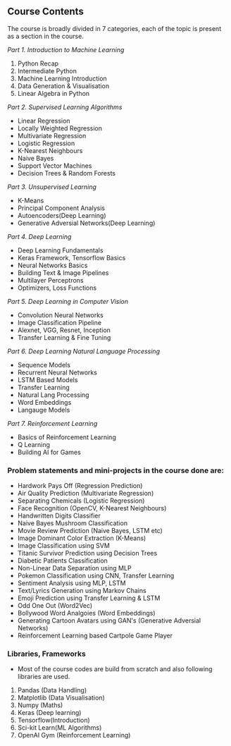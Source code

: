 
**Course Contents**
-------------------
The course is broadly divided in 7 categories, each of the topic is present as a section in the course.

*Part 1. Introduction to Machine Learning*
1. Python Recap
2. Intermediate Python
3. Machine Learning Introduction
4. Data Generation & Visualisation
5. Linear Algebra in Python

*Part 2. Supervised Learning Algorithms*
- Linear Regression
- Locally Weighted Regression
- Multivariate Regression
- Logistic Regression
- K-Nearest Neighbours
- Naive Bayes
- Support Vector Machines
- Decision Trees & Random Forests

*Part 3. Unsupervised Learning*
- K-Means
- Principal Component Analysis
- Autoencoders(Deep Learning)
- Generative Adversial Networks(Deep Learning)

*Part 4. Deep Learning*
- Deep Learning Fundamentals
- Keras Framework, Tensorflow Basics
- Neural Networks Basics
- Building Text & Image Pipelines
- Multilayer Perceptrons
- Optimizers, Loss Functions

*Part 5. Deep Learning in Computer Vision*
- Convolution Neural Networks
- Image Classification Pipeline
- Alexnet, VGG, Resnet, Inception
- Transfer Learning & Fine Tuning

*Part 6. Deep Learning Natural Language Processing*
- Sequence Models
- Recurrent Neural Networks
- LSTM Based Models
- Transfer Learning
- Natural Lang Processing
- Word Embeddings
- Langauge Models

*Part 7. Reinforcement Learning*
- Basics of Reinforcement Learning
- Q Learning
- Building AI for Games

### Problem statements and mini-projects in the course done are: 
- Hardwork Pays Off (Regression Prediction)
- Air Quality Prediction (Multivariate Regression)
- Separating Chemicals (Logistic Regression)
- Face Recognition (OpenCV, K-Nearest Neighbours)
- Handwritten Digits Classifier
- Naive Bayes Mushroom Classification
- Movie Review Prediction (Naive Bayes, LSTM etc)
- Image Dominant Color Extraction (K-Means)
- Image Classification using SVM
- Titanic Survivor Prediction using Decision Trees
- Diabetic Patients Classification
- Non-Linear Data Separation using MLP
- Pokemon Classification using CNN, Transfer Learning
- Sentiment Analysis using MLP, LSTM
- Text/Lyrics Generation using Markov Chains
- Emoji Prediction using Transfer Learning & LSTM
- Odd One Out (Word2Vec)
- Bollywood Word Analgoies (Word Embeddings)
- Generating Cartoon Avatars using GAN's (Generative Adversial Networks)
- Reinforcement Learning based Cartpole Game Player

### Libraries, Frameworks
- Most of the course codes are build from scratch and also following libraries are used.
1. Pandas (Data Handling)
2. Matplotlib (Data Visualisation)
3. Numpy (Maths)
4. Keras (Deep learning)
5. Tensorflow(Introduction)
6. Sci-kit Learn(ML Algorithms)
6. OpenAI Gym (Reinforcement Learning)



